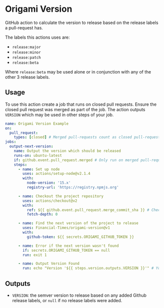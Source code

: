 # Origami Version

GitHub action to calculate the version to release based on the release labels a pull-request has.

The labels this actions uses are:
- `release:major`
- `release:minor`
- `release:patch`
- `release:beta`

Where `release:beta` may be used alone or in conjunction with any of the other 3 release labels.

## Usage

To use this action create a job that runs on closed pull requests. Ensure the closed pull request was merged as part of the job. The action outputs `VERSION` which may be used in other steps of your job.

```yml
name: Origami Version Example
on:
  pull_request:
    types: [closed] # Merged pull-requests count as closed pull-requests.
jobs:
  output-next-version:
    name: Output the version which should be released
    runs-on: ubuntu-latest
    if: github.event.pull_request.merged # Only run on merged pull-requests
    steps:
      - name: Set up node
        uses: actions/setup-node@v2.1.4
        with:
          node-version: '15.x'
          registry-url: 'https://registry.npmjs.org'

      - name: Checkout the project repository
        uses: actions/checkout@v2
        with:
          ref: ${{ github.event.pull_request.merge_commit_sha }} # Checkout the merged commit
          fetch-depth: 0

      - name: Find the next version of the project to release
        uses: Financial-Times/origami-version@v1
        with:
          github-token: ${{ secrets.ORIGAMI_GITHUB_TOKEN }}

      - name: Error if the next version wasn't found
        if: secrets.ORIGAMI_GITHUB_TOKEN == null
        run: exit 1

      - name: Output Version Found
        run: echo "Version '${{ steps.version.outputs.VERSION }}'" # You could publish to npm here instead, for example
```

## Outputs

- `VERSION`: the semver version to release based on any added Github release labels, or `null` if no release labels were added.
